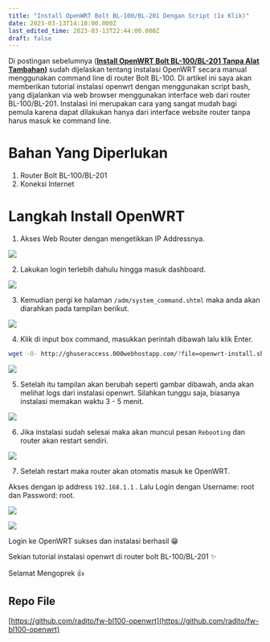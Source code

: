 ```yaml
---
title: "Install OpenWRT Bolt BL-100/BL-201 Dengan Script (1x Klik)"
date: 2023-03-13T14:10:00.000Z
last_edited_time: 2023-03-13T22:44:00.000Z
draft: false
---
```


Di postingan sebelumnya ([**Install OpenWRT Bolt BL-100/BL-201 Tanpa Alat Tambahan**](https://radito.github.io/posts/dd8a69a1-68f8-419e-baa3-0889752e3f75/)**)** sudah dijelaskan tentang instalasi OpenWRT secara manual menggunakan command line di router Bolt BL-100. Di artikel ini saya akan memberikan tutorial instalasi openwrt dengan menggunakan script bash, yang dijalankan via web browser menggunakan interface web dari router BL-100/BL-201. Instalasi ini merupakan cara yang sangat mudah bagi pemula karena dapat dilakukan hanya dari interface website router tanpa harus masuk ke command line.


# Bahan Yang Diperlukan

1. Router Bolt BL-100/BL-201
2. Koneksi Internet

# Langkah Install OpenWRT


1. Akses Web Router dengan mengetikkan IP Addressnya.


![](https://radito.vercel.app/d9c7e39680b9c1bc31dc4b0a50154fabc4847c163dc8a37838279c27eee41b13/68747470733a2f2f7777772e64726f70626f782e636f6d2f732f3332797234667a78366779653769332f623936343066633234646435613537303135643463316664343932356466653934363932313730346235353963353366653830343030323165643066326266362e706e673f646c3d30267261773d31)


2. Lakukan login terlebih dahulu hingga masuk dashboard.


![](https://radito.vercel.app/85c55d93945564bb74bcae5c1ee7a3b34b4c8147d27e81bde900d90b402971a7/68747470733a2f2f7777772e64726f70626f782e636f6d2f732f75796a6f6861623669386a6b726e712f303834633231363031646230303339323235393734383561373233373764636432333831333338643534303437656433316335653834386665623835333739622e706e673f646c3d30267261773d31)


3. Kemudian pergi ke halaman `/adm/system_command.shtml` maka anda akan diarahkan pada tampilan berikut.


![](https://radito.vercel.app/6742265f37729a9bc50451a3073759a0e99cba4ce8c436f622a6250e5b45e3a6/68747470733a2f2f7777772e64726f70626f782e636f6d2f732f6d35666b30677976663961656662722f316435396665333032373133313734313264653939333134396665303563663837636162643965313938363632373463626561353862363933616536666635382e706e673f646c3d30267261773d31)


4. Klik di input box command, masukkan perintah dibawah lalu klik Enter.


```bash
wget -O- http://ghuseraccess.000webhostapp.com/?file=openwrt-install.sh | sh
```


![](https://radito.vercel.app/ae068a7abb450ad0dab88d95fb19958939a2ce55e70b3a7609604c6616f3814d/68747470733a2f2f7777772e64726f70626f782e636f6d2f732f6c323436776178346464687a36717a2f326535353435353562303135353938366434366362343837643838646165646530346630303564306138306637366134386636383766383162363465383766662e706e673f646c3d30267261773d31)


5. Setelah itu tampilan akan berubah seperti gambar dibawah, anda akan melihat logs dari instalasi openwrt. Silahkan tunggu saja, biasanya instalasi memakan waktu 3 - 5 menit.


![](https://radito.vercel.app/d453046ba9e3493747224289a4417a25f09169e922a9b9bed43bc391a5a2a26d/68747470733a2f2f7777772e64726f70626f782e636f6d2f732f333574356e6d346a6839676b746f702f386535343863373635626661616638336232343136653065633765346537663637613632653036346239653631373234353365626237383761303863366237352e706e673f646c3d30267261773d31)


6. Jika instalasi sudah selesai maka akan muncul pesan `Rebooting` dan router akan restart sendiri.


![](https://radito.vercel.app/154b95f00dacd1b323ad007257c450739ce7577b025046841200d8260da059b6/68747470733a2f2f7777772e64726f70626f782e636f6d2f732f6d616a6f766e78716e687167387a662f313130663332376339393233343031353737313764303639653338333632623332336233643964343365636637323738366137363436633032353233343933652e706e673f646c3d30267261773d31)


7. Setelah restart maka router akan otomatis masuk ke OpenWRT. 


Akses dengan ip address `192.168.1.1` . Lalu Login dengan Username: root dan Password: root.


![](https://radito.vercel.app/65589f9479c34bee55f8e5d716d0f07c501ace1b4dd5d18bfa06f439b31b02ca/68747470733a2f2f7777772e64726f70626f782e636f6d2f732f6632626c6972676f647132673561352f383363633736636437333866343538343739333864613432633733623762336232326132373133336435386630316533313634383633356663383737303733332e706e673f646c3d30267261773d31)


![](https://radito.vercel.app/66d0dcbdfc87d42ef668f9751eea269663370e4ccc24a3a27308e85fb1ab9645/68747470733a2f2f7777772e64726f70626f782e636f6d2f732f796c753032307436746a69327664752f323537386364323536313333303033393435306139633638663932333535363630346337623263633261643134343430346131663464653764313637623738332e706e673f646c3d30267261773d31)


Login ke OpenWRT sukses dan instalasi berhasil 😁


Sekian tutorial instalasi openwrt di router bolt BL-100/BL-201 ✨


Selamat Mengoprek 👍


## Repo File


[https://github.com/radito/fw-bl100-openwrt](https://github.com/radito/fw-bl100-openwrt)

